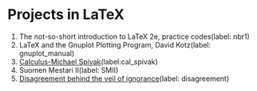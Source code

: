 # Projects in LaTeX

1. The not-so-short introduction to LaTeX 2e, practice codes(label: nbr1)
2. LaTeX and the Gnuplot Plotting Program, David Kotz(label: gnuplot_manual)
3. [Calculus-Michael Spivak](https://www.amazon.com/Calculus-4th-Michael-Spivak/dp/0914098918/ref=sr_1_1?s=books&ie=UTF8&qid=1500735354&sr=1-1&keywords=calculus+spivak)(label:cal_spivak)
4. Suomen Mestari II(label: SMII)
5. [Disagreement behind the veil of ignorance](http://www.chiaralisciandra.com/wp-content/uploads/2011/10/Disagreement-behind-veil-of-ignorance.pdf)(label: disagreement)
